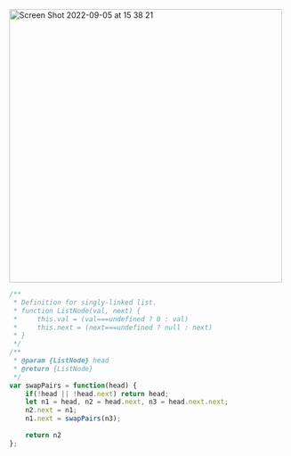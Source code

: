 <img width="490" alt="Screen Shot 2022-09-05 at 15 38 21" src="https://user-images.githubusercontent.com/37787994/188517907-5a7bc96a-2724-4f23-aed6-d062eeffcb6e.png">


```js
/**
 * Definition for singly-linked list.
 * function ListNode(val, next) {
 *     this.val = (val===undefined ? 0 : val)
 *     this.next = (next===undefined ? null : next)
 * }
 */
/**
 * @param {ListNode} head
 * @return {ListNode}
 */
var swapPairs = function(head) {
    if(!head || !head.next) return head;
    let n1 = head, n2 = head.next, n3 = head.next.next;
    n2.next = n1;
    n1.next = swapPairs(n3);
    
    return n2
};
```
